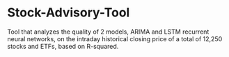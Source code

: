# Stock-Advisory-Tool
Tool that analyzes the quality of 2 models, ARIMA and LSTM recurrent neural networks, on the intraday historical closing price of a total of 12,250 stocks and ETFs, based on R-squared.

